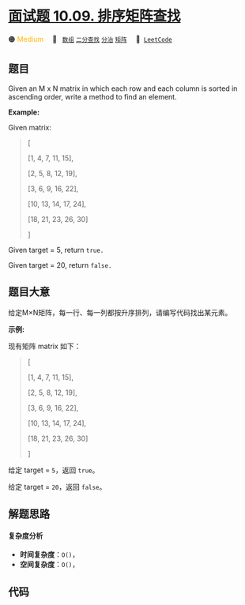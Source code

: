 # [面试题 10.09. 排序矩阵查找](https://leetcode.cn/problems/sorted-matrix-search-lcci)

🟠 <font color=#ffb800>Medium</font>&emsp; 🔖&ensp; [`数组`](/outline/tag/array.md) [`二分查找`](/outline/tag/binary-search.md) [`分治`](/outline/tag/divide-and-conquer.md) [`矩阵`](/outline/tag/matrix.md)&emsp; 🔗&ensp;[`LeetCode`](https://leetcode.cn/problems/sorted-matrix-search-lcci)

## 题目

Given an M x N matrix in which each row and each column is sorted in ascending
order, write a method to find an element.

**Example:**

Given matrix:

> 
> 
> 
> 
> 
> [
> 
>   [1,   4,  7, 11, 15],
> 
>   [2,   5,  8, 12, 19],
> 
>   [3,   6,  9, 16, 22],
> 
>   [10, 13, 14, 17, 24],
> 
>   [18, 21, 23, 26, 30]
> 
> ]
> 
> 

Given target = 5, return `true.`

Given target = 20, return `false.`


## 题目大意

给定M×N矩阵，每一行、每一列都按升序排列，请编写代码找出某元素。

**示例:**

现有矩阵 matrix 如下：

> 
> 
> 
> 
> 
> [
> 
>   [1,   4,  7, 11, 15],
> 
>   [2,   5,  8, 12, 19],
> 
>   [3,   6,  9, 16, 22],
> 
>   [10, 13, 14, 17, 24],
> 
>   [18, 21, 23, 26, 30]
> 
> ]
> 
> 

给定 target = `5`，返回 `true`。

给定 target = `20`，返回 `false`。


## 解题思路

#### 复杂度分析

- **时间复杂度**：`O()`，
- **空间复杂度**：`O()`，

## 代码

```javascript

```